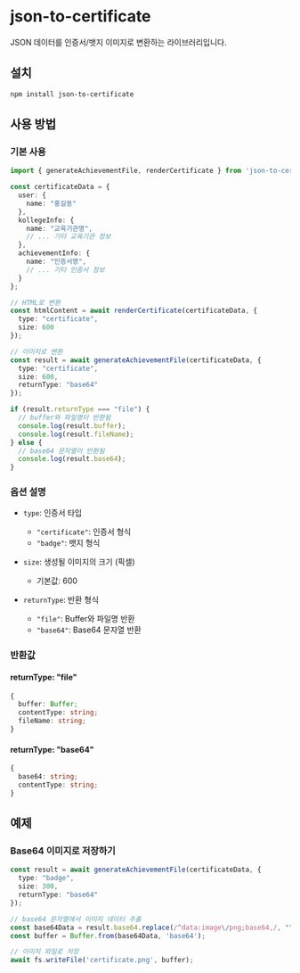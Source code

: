 # json-to-certificate

JSON 데이터를 인증서/뱃지 이미지로 변환하는 라이브러리입니다.

## 설치

```bash
npm install json-to-certificate
```

## 사용 방법

### 기본 사용

```typescript
import { generateAchievementFile, renderCertificate } from 'json-to-certificate';

const certificateData = {
  user: {
    name: "홍길동"
  },
  kollegeInfo: {
    name: "교육기관명",
    // ... 기타 교육기관 정보
  },
  achievementInfo: {
    name: "인증서명",
    // ... 기타 인증서 정보
  }
};

// HTML로 변환
const htmlContent = await renderCertificate(certificateData, {
  type: "certificate",
  size: 600
});

// 이미지로 변환
const result = await generateAchievementFile(certificateData, {
  type: "certificate",
  size: 600,
  returnType: "base64"
});

if (result.returnType === "file") {
  // buffer와 파일명이 반환됨
  console.log(result.buffer);
  console.log(result.fileName);
} else {
  // base64 문자열이 반환됨
  console.log(result.base64);
}
```

### 옵션 설명

- `type`: 인증서 타입
  - `"certificate"`: 인증서 형식
  - `"badge"`: 뱃지 형식

- `size`: 생성될 이미지의 크기 (픽셀)
  - 기본값: 600

- `returnType`: 반환 형식
  - `"file"`: Buffer와 파일명 반환
  - `"base64"`: Base64 문자열 반환

### 반환값

#### returnType: "file"
```typescript
{
  buffer: Buffer;
  contentType: string;
  fileName: string;
}
```

#### returnType: "base64"
```typescript
{
  base64: string;
  contentType: string;
}
```

## 예제

### Base64 이미지로 저장하기
```typescript
const result = await generateAchievementFile(certificateData, {
  type: "badge",
  size: 300,
  returnType: "base64"
});

// base64 문자열에서 이미지 데이터 추출
const base64Data = result.base64.replace(/^data:image\/png;base64,/, "");
const buffer = Buffer.from(base64Data, 'base64');

// 이미지 파일로 저장
await fs.writeFile('certificate.png', buffer);
```

